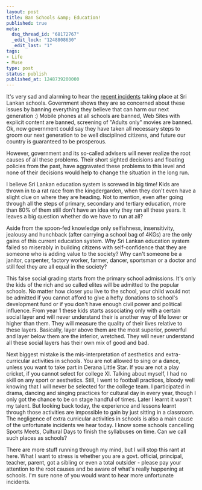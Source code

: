 ```yaml
---
layout: post
title: Ban Schools &amp; Education!
published: true
meta:
  dsq_thread_id: "68172767"
  _edit_lock: "1248808630"
  _edit_last: "1"
tags:
- Life
- Muse
type: post
status: publish
published_at: 1248739200000
---
```

It's very sad and alarming to hear the <a href="http://www.thecolombotimes.com/featured-news/6626-schoolgirl-commits-suicide-after-rebuked-by-teacher-for-using-mobile-phone.html">recent incidents</a> taking place at Sri Lankan schools. Government shows they are so concerned about these issues by banning everything they believe that can harm our next generation :) Mobile phones at all schools are banned, Web Sites with explicit content are banned, screening of "Adults only" movies are banned. Ok, now government could say they have taken all necessary steps to groom our next generation to be well disciplined citizens, and future our country is guaranteed to be prosperous.

However, government and its so-called advisers will never realize the root causes of all these problems. Their short sighted decisions and floating policies from the past, have aggravated these problems to this level and none of their decisions would help to change the situation in the long run.

I believe Sri Lankan education system is screwed in big time! Kids are thrown in to a rat race from the kingdergarden, when they don't even have a slight clue on where they are heading. Not to mention, even after going through all the steps of primary, secondary and tertiary education, more than 80% of them still don't have an idea why they ran all these years. It leaves a big question whether do we have to run at all?

Aside from the spoon-fed knowledge only selfishness, insensitivity, jealousy and hunchback (after carrying a school bag of 4KGs) are the only gains of this current education system. Why Sri Lankan education system failed so miserably in building citizens with self-confidence that they are someone who is adding value to the society? Why can't someone be a janitor, carpenter, factory worker, farmer, dancer, sportsman or a doctor and still feel they are all equal in the society?

This false social grading starts from the primary school admissions. It's only the kids of the rich and so called elites will be admitted to the popular schools. No matter how closer you live to the school, your child would not be admitted if you cannot afford to give a hefty donations to school's development fund or if you don't have enough civil power and political influence. From year 1 these kids starts associating only with a certain social layer and will never understand their is another way of life lower or higher than them. They will measure the quality of their lives relative to these layers. Basically, layer above them are the most superior, powerful and layer below them are the inferior, wretched. They will never understand all these social layers has their own mix of good and bad.

Next biggest mistake is the mis-interpretation of aesthetics and extra-curricular activities in schools. You are not allowed to sing or a dance, unless you want to take part in Derana Little Star. If you are not a play cricket, if you cannot select for college XI. Talking about myself, I had no skill on any sport or aesthetics. Still, I went to football practices, bloody well knowing that I will never be selected for the college team. I participated in drama, dancing and singing practices for cultural day in every year, though I only got the chance to be on stage handful of times. Later I learnt it wasn't my talent. But looking back today, the experience and lessons learnt through those activities are impossible to gain by just sitting in a classroom. The negligence of extra curricular activities in schools is also a main cause of the unfortunate incidents we hear today. I know some schools cancelling Sports Meets, Cultural Days to finish the syllabuses on time. Can we call such places as schools?


There are more stuff running through my mind, but I will stop this rant at here. What I want to stress is whether you are a govt. official, principal, teacher, parent, got a sibling or even a total outsider - please pay your attention to the root causes and be aware of what's really happening at schools. I'm sure none of you would want to hear more unfortunate incidents.

